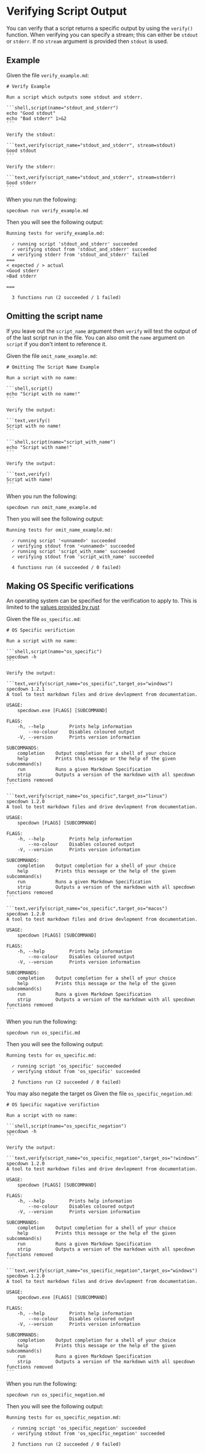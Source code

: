 # Verifying Script Output

You can verify that a script returns a specific output by using the `verify()` function.
When verifying you can specify a stream; this can either be `stdout` or `stderr`.
If no `stream` argument is provided then `stdout` is used.

## Example

Given the file `verify_example.md`:

~~~markdown,file(path="verify_example.md")
# Verify Example

Run a script which outputs some stdout and stderr.

```shell,script(name="stdout_and_stderr")
echo "Good stdout"
echo "Bad stderr" 1>&2
```

Verify the stdout:

```text,verify(script_name="stdout_and_stderr", stream=stdout)
Good stdout
```

Verify the stderr:

```text,verify(script_name="stdout_and_stderr", stream=stderr)
Good stderr
```
~~~

When you run the following:

```shell,script(name="verify_example", expected_exit_code=1)
specdown run verify_example.md
```

Then you will see the following output:

```text,verify(script_name="verify_example")
Running tests for verify_example.md:

  ✓ running script 'stdout_and_stderr' succeeded
  ✓ verifying stdout from 'stdout_and_stderr' succeeded
  ✗ verifying stderr from 'stdout_and_stderr' failed
===
< expected / > actual
<Good stderr
>Bad stderr

===

  3 functions run (2 succeeded / 1 failed)

```

## Omitting the script name

If you leave out the `script_name` argument then `verify` will test
the output of of the last script run in the file. You can also omit
the `name` argument on `script` if you don't intent to reference it.

Given the file `omit_name_example.md`:

~~~markdown,file(path="omit_name_example.md")
# Omitting The Script Name Example

Run a script with no name:

```shell,script()
echo "Script with no name!"
```

Verify the output:

```text,verify()
Script with no name!
```

```shell,script(name="script_with_name")
echo "Script with name!"
```

Verify the output:

```text,verify()
Script with name!
```
~~~

When you run the following:

```shell,script(name="omit_name_example", expected_exit_code=0)
specdown run omit_name_example.md
```

Then you will see the following output:

```text,verify(script_name="omit_name_example")
Running tests for omit_name_example.md:

  ✓ running script '<unnamed>' succeeded
  ✓ verifying stdout from '<unnamed>' succeeded
  ✓ running script 'script_with_name' succeeded
  ✓ verifying stdout from 'script_with_name' succeeded

  4 functions run (4 succeeded / 0 failed)

```

## Making OS Specific verifications

An operating system can be specified for the verification to apply to. This is limited to the [values provided by rust](https://doc.rust-lang.org/std/env/consts/constant.OS.html)

Given the file `os_specific.md`:

~~~markdown,file(path="os_specific.md")
# OS Specific verifiction

Run a script with no name:

```shell,script(name="os_specific")
specdown -h
```

Verify the output:

```text,verify(script_name="os_specific",target_os="windows")
specdown 1.2.1
A tool to test markdown files and drive devlopment from documentation.

USAGE:
    specdown.exe [FLAGS] [SUBCOMMAND]

FLAGS:
    -h, --help         Prints help information
        --no-colour    Disables coloured output
    -V, --version      Prints version information

SUBCOMMANDS:
    completion    Output completion for a shell of your choice
    help          Prints this message or the help of the given subcommand(s)
    run           Runs a given Markdown Specification
    strip         Outputs a version of the markdown with all specdown functions removed
```

```text,verify(script_name="os_specific",target_os="linux")
specdown 1.2.0
A tool to test markdown files and drive devlopment from documentation.

USAGE:
    specdown [FLAGS] [SUBCOMMAND]

FLAGS:
    -h, --help         Prints help information
        --no-colour    Disables coloured output
    -V, --version      Prints version information

SUBCOMMANDS:
    completion    Output completion for a shell of your choice
    help          Prints this message or the help of the given subcommand(s)
    run           Runs a given Markdown Specification
    strip         Outputs a version of the markdown with all specdown functions removed
```

```text,verify(script_name="os_specific",target_os="macos")
specdown 1.2.0
A tool to test markdown files and drive devlopment from documentation.

USAGE:
    specdown [FLAGS] [SUBCOMMAND]

FLAGS:
    -h, --help         Prints help information
        --no-colour    Disables coloured output
    -V, --version      Prints version information

SUBCOMMANDS:
    completion    Output completion for a shell of your choice
    help          Prints this message or the help of the given subcommand(s)
    run           Runs a given Markdown Specification
    strip         Outputs a version of the markdown with all specdown functions removed
```
~~~

When you run the following:

```shell,script(name="os_specific", expected_exit_code=0)
specdown run os_specific.md
```

Then you will see the following output:

```text,verify(script_name="os_specific")
Running tests for os_specific.md:

  ✓ running script 'os_specific' succeeded
  ✓ verifying stdout from 'os_specific' succeeded

  2 functions run (2 succeeded / 0 failed)

```

You may also negate the target os
Given the file `os_specific_negation.md`:

~~~markdown,file(path="os_specific_negation.md")
# OS Specific nagative verifiction

Run a script with no name:

```shell,script(name="os_specific_negation")
specdown -h
```

Verify the output:

```text,verify(script_name="os_specific_negation",target_os="!windows")
specdown 1.2.0
A tool to test markdown files and drive devlopment from documentation.

USAGE:
    specdown [FLAGS] [SUBCOMMAND]

FLAGS:
    -h, --help         Prints help information
        --no-colour    Disables coloured output
    -V, --version      Prints version information

SUBCOMMANDS:
    completion    Output completion for a shell of your choice
    help          Prints this message or the help of the given subcommand(s)
    run           Runs a given Markdown Specification
    strip         Outputs a version of the markdown with all specdown functions removed
```

```text,verify(script_name="os_specific_negation",target_os="windows")
specdown 1.2.0
A tool to test markdown files and drive devlopment from documentation.

USAGE:
    specdown.exe [FLAGS] [SUBCOMMAND]

FLAGS:
    -h, --help         Prints help information
        --no-colour    Disables coloured output
    -V, --version      Prints version information

SUBCOMMANDS:
    completion    Output completion for a shell of your choice
    help          Prints this message or the help of the given subcommand(s)
    run           Runs a given Markdown Specification
    strip         Outputs a version of the markdown with all specdown functions removed
```
~~~

When you run the following:

```shell,script(name="os_specific_negation", expected_exit_code=0)
specdown run os_specific_negation.md
```

Then you will see the following output:

```text,verify(script_name="os_specific_negation")
Running tests for os_specific_negation.md:

  ✓ running script 'os_specific_negation' succeeded
  ✓ verifying stdout from 'os_specific_negation' succeeded

  2 functions run (2 succeeded / 0 failed)

```
